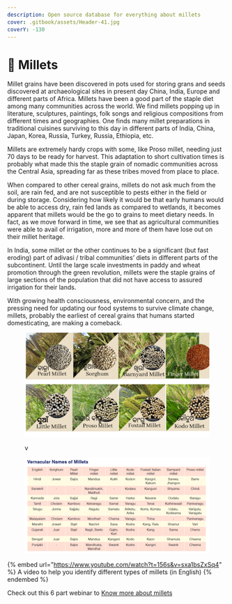 ```yaml
---
description: Open source database for everything about millets
cover: .gitbook/assets/Header-41.jpg
coverY: -130
---
```


# 👋 Millets

Millet grains have been discovered in pots used for storing grans and seeds discovered at archaeological sites in present day China, India, Europe and different parts of Africa. Millets have been a good part of the staple diet among many communities across the world. We find millets popping up in literature, sculptures, paintings,  folk songs and religious compositions from different times and geographies. One finds many millet preparations in traditional cuisines surviving to this day in different parts of India, China, Japan, Korea, Russia, Turkey, Russia, Ethiopia, etc.



Millets are extremely hardy crops with some, like Proso millet, needing just 70 days to be ready for harvest. This adaptation to short cultivation times is probably what made this the staple grain of nomadic communities across the Central Asia, spreading far as these tribes moved from place to place.

When compared to other cereal grains, millets do not ask much from the soil, are rain fed, and are not susceptible to pests either in the field or during storage. Considering how likely it would be that early humans would be able to access dry, rain fed lands as compared to wetlands, it becomes apparent that millets would be the go to grains to meet dietary needs. In fact, as we move forward in time, we see that as agricultural communities were able to avail of irrigation, more and more of them have lose out on their millet heritage.

In India, some millet or the other continues to be a significant (but fast eroding) part of adivasi / tribal communities’ diets in different parts of the subcontinent. Until the large scale investments in paddy and wheat promotion through the green revolution, millets were the staple grains of large sections of the population that did not have access to assured irrigation for their lands.

With growing health consciousness, environmental concern, and the pressing need for updating our food systems to survive climate change, millets, probably the earliest of cereal grains that humans started domesticating, are making a comeback.

<figure><img src=".gitbook/assets/millets-in-Odia-1024x576.png" alt=""><figcaption><p> v</p></figcaption></figure>

<figure><img src=".gitbook/assets/image (23).png" alt=""><figcaption></figcaption></figure>

{% embed url="https://www.youtube.com/watch?t=156s&v=sxa1bsZxSq4" %}
A video to help you identify different types of millets (in English)
{% endembed %}

Check out this 6 part webinar to [Know more about millets](https://youtube.com/playlist?list=PLnZpIRzV27RTR7Lsmdsm4MtvXrm2gjpg6)&#x20;
